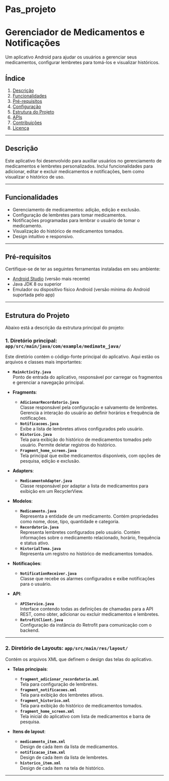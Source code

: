 # Pas_projeto
# **Gerenciador de Medicamentos e Notificações**

Um aplicativo Android para ajudar os usuários a gerenciar seus medicamentos, configurar lembretes para tomá-los e visualizar históricos.

## **Índice**

1. [Descrição](#descrição)
2. [Funcionalidades](#funcionalidades)
3. [Pré-requisitos](#pré-requisitos)
4. [Configuração](#configuração)
5. [Estrutura do Projeto](#estrutura-do-projeto)
6. [APIs](#apis)
7. [Contribuições](#contribuições)
8. [Licença](#licença)

---

## **Descrição**

Este aplicativo foi desenvolvido para auxiliar usuários no gerenciamento de medicamentos e lembretes personalizados. Inclui funcionalidades para adicionar, editar e excluir medicamentos e notificações, bem como visualizar o histórico de uso.

---

## **Funcionalidades**

- Gerenciamento de medicamentos: adição, edição e exclusão.
- Configuração de lembretes para tomar medicamentos.
- Notificações programadas para lembrar o usuário de tomar o medicamento.
- Visualização do histórico de medicamentos tomados.
- Design intuitivo e responsivo.

---

## **Pré-requisitos**

Certifique-se de ter as seguintes ferramentas instaladas em seu ambiente:

- [Android Studio](https://developer.android.com/studio) (versão mais recente)
- Java JDK 8 ou superior
- Emulador ou dispositivo físico Android (versão mínima do Android suportada pelo app)

---
## **Estrutura do Projeto**

Abaixo está a descrição da estrutura principal do projeto:

### **1. Diretório principal: `app/src/main/java/com/example/medimate_java/`**

Este diretório contém o código-fonte principal do aplicativo. Aqui estão os arquivos e classes mais importantes:

- **`MainActivity.java`**  
  Ponto de entrada do aplicativo, responsável por carregar os fragmentos e gerenciar a navegação principal.

- **Fragments**:
  - **`AdicionarRecordatorio.java`**  
    Classe responsável pela configuração e salvamento de lembretes. Gerencia a interação do usuário ao definir horários e frequência de notificações.
  - **`Notificacoes.java`**  
    Exibe a lista de lembretes ativos configurados pelo usuário.
  - **`Historico.java`**  
    Tela para exibição do histórico de medicamentos tomados pelo usuário. Permite deletar registros do histórico.
  - **`Fragment_home_screen.java`**  
    Tela principal que exibe medicamentos disponíveis, com opções de pesquisa, edição e exclusão.

- **Adapters**:
  - **`MedicamentoAdapter.java`**  
    Classe responsável por adaptar a lista de medicamentos para exibição em um RecyclerView.

- **Modelos**:
  - **`Medicamento.java`**  
    Representa a entidade de um medicamento. Contém propriedades como nome, dose, tipo, quantidade e categoria.
  - **`Recordatorio.java`**  
    Representa lembretes configurados pelo usuário. Contém informações sobre o medicamento relacionado, horário, frequência e status ativo.
  - **`HistorialToma.java`**  
    Representa um registro no histórico de medicamentos tomados.

- **Notificações**:
  - **`NotificationReceiver.java`**  
    Classe que recebe os alarmes configurados e exibe notificações para o usuário.

- **API**:
  - **`APIService.java`**  
    Interface contendo todas as definições de chamadas para a API REST, como obter, adicionar ou excluir medicamentos e lembretes.
  - **`RetrofitClient.java`**  
    Configuração da instância do Retrofit para comunicação com o backend.

---

### **2. Diretório de Layouts: `app/src/main/res/layout/`**

Contém os arquivos XML que definem o design das telas do aplicativo.

- **Telas principais**:
  - **`fragment_adicionar_recordatorio.xml`**  
    Tela para configuração de lembretes.
  - **`fragment_notificacoes.xml`**  
    Tela para exibição dos lembretes ativos.
  - **`fragment_historico.xml`**  
    Tela para exibição do histórico de medicamentos tomados.
  - **`fragment_home_screen.xml`**  
    Tela inicial do aplicativo com lista de medicamentos e barra de pesquisa.

- **Itens de layout**:
  - **`medicamento_item.xml`**  
    Design de cada item da lista de medicamentos.
  - **`notificacao_item.xml`**  
    Design de cada item da lista de lembretes.
  - **`historico_item.xml`**  
    Design de cada item na tela de histórico.

---
